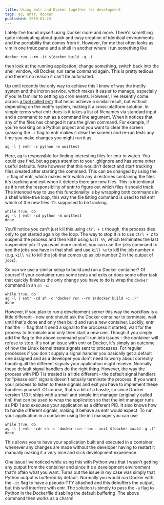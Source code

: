 ```yaml
---
title: Using entr and Docker together for development
tags: ag, entr, docker
published: 2019-01-23
---
```


Lately I've found myself using Docker more and more. There's something quite
intoxicating about quick and easy creation of identical environments and the
portability that comes from it. However, for me that often looks as vim in
one tmux pane and a shell in another where I run something like

    docker run --rm -it $(docker build -q .)

then look at the running application, change something, switch back into the
shell window, kill Docker, run same command again. This is pretty tedious and
there's no reason it can't be automated.

Up until recently the only way to achieve this I knew of was the inotify system
and the incron service, which makes it easier to manage, especially if you're
familiar to setting up cron events. However, I've resently come across [a tool
called entr](http://eradman.com/entrproject/) that helps achieve a similar result, but without depending on the
inotify system, making it a cross-platform solution. In simple terms what entr
does is it takes a list of filenames via standard input and a command to run
as a command line argument. When it notices that any of the files has changed
it runs the given command. For example, if you're working on a Python project
and you want to clear the screen (passing the `-c` flag to entr makes it clear
the screen) and re-run tests any time you make changes you might run it as

    ag -l | entr -c python -m unittest

Here, ag is responsible for finding interesting files for entr to watch. You
could use find, but ag pays attention to your .gitignore and has some other
useful defaults. Note however that this wouldn't detect and start tracking
files created after starting the command. This can be changed by using the `-d`
flag of entr, which makes entr watch any directories containing the files it's
tracking and exit when it detects there are new files. This is intentional as
it's not the responsibility of entr to figure out which files it should track.
The intended way to use this functionality is by wrapping both commands in a
shell while-true loop, this way the file listing command is used to tell entr
which of the new files it's supposed to be tracking.

    while true; do
    ag -l | entr -cd python -m unittest
    done

You'll notice you can't just kill this using `Ctrl + C` though, the process dies
only to get started again by the loop. The way to stop it is to use `Ctrl + Z` to
suspend the process and then kill it using `kill %%`, which terminates the last
suspended job. If you want more control, you can use the `jobs` command to see
the jobs you have in that shell and use `kill %x` to kill the job number x (e.g.
`kill %2` to kill the job that comes up as job number 2 in the output of `jobs`).

So can we use a similar setup to build and run a Docker container? Of course!
If your container runs some tests and exits or does some other task that
quickly finishes the only change you have to do is wrap the `docker` command in
an `sh -c`:

    while true; do
    ag -l | entr -cd sh -c 'docker run --rm $(docker build -q .)'
    done

However, if you plan to run a development server this way the workflow is a
little different - now entr should ask the Docker container to terminate, wait
until that's done and only then build and run a new container. Luckily, entr
has the `-r` flag that it send a signal to the proccess it started, wait for the
process to terminate and only then start a new one. Though if you simply add
the flag to the above command you'll run into issues - the container will
refuse to stop. It's not an issue with entr or Docker, it's simply an outcome
of how the Linux kernel treats signals sent to processes. For regular processes
if you don't supply a signal handler you basically get a default one assigned
and as a developer you don't need to worry about correctly handling all the
different signals your application might receive. Normally these default signal
handlers do the right thing. However, the way the process with PID 1 is treated
is a little different - the default signal handlers for "please exit" signals
doesn't actually terminate the process. If you want your process to listen to
these signals and exit you have to implement these handlers yourself. Of
course, that's a bit of a hassle, so since Docker version 1.13 it ships with a
small and simple init manager (originally called tini) that can be used to wrap
the application so that the init manager runs as PID 1 and executes your
application as a different PID. It also knows how to handle different signals,
making it behave as entr would expect. To run your application in a container
using the init manager you can use

    while true; do
    ag -l | entr -cdr sh -c 'docker run --rm --init $(docker build -q .)'
    done

This allows you to have your application built and executed in a container
whenever any changes are made without the developer having to restart it
manually making it a very nice and slick development experience.

One issue I've noticed while using this with Python was that I wasn't getting
any output from the container and since it's a development environment that's
often what you want. Turns out the issue in my case was simply that Python
output is buffered by default. Normally you would run Docker with the `-it`
flag to have a pseudo-TTY attached and this debuffers the output, but this will
interfere with entr. The solution is simply to pass the `-u` flag to Python in
the Dockerfile disabling the default buffering. The above command then works as
a charm!
